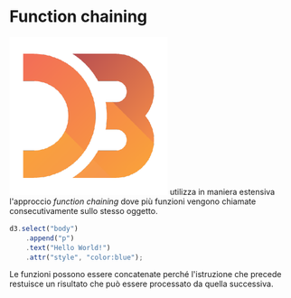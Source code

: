 # Function chaining

<img src="../../.gitbook/assets/1562726.png" alt="" data-size="line"> utilizza in maniera estensiva l'approccio _function chaining_ dove più funzioni vengono chiamate consecutivamente sullo stesso oggetto.

```javascript
d3.select("body")
    .append("p")
    .text("Hello World!")
    .attr("style", "color:blue");
```

&#x20;Le funzioni possono essere concatenate perché l'istruzione che precede restuisce un risultato che può essere processato da quella successiva.
